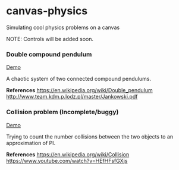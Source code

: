 # canvas-physics
Simulating cool physics problems on a canvas

NOTE: Controls will be added soon.

### Double compound pendulum
[Demo](https://phenax.github.io/canvas-physics/double-pendulum.html)

A chaotic system of two connected compound pendulums.

**References**
https://en.wikipedia.org/wiki/Double_pendulum
http://www.team.kdm.p.lodz.pl/master/Jankowski.pdf


### Collision problem (Incomplete/buggy)
[Demo](https://phenax.github.io/canvas-physics/collision-problem.html)

Trying to count the number collisions between the two objects to an approximation of PI.

**References**
https://en.wikipedia.org/wiki/Collision
https://www.youtube.com/watch?v=HEfHFsfGXjs
